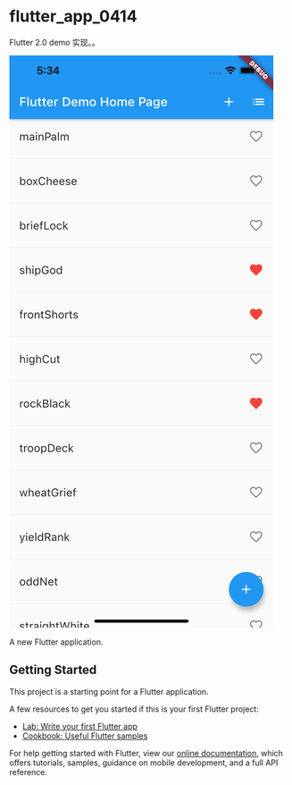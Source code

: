 # flutter_app_0414

Flutter 2.0  demo 实现。。

![screen](/doc/img/Simulator%20Screen%20Shot%20-%20iPhone%2012%20Pro%20Max%20-%202021-04-01%20at%2017.34.17.png)

A new Flutter application.

## Getting Started

This project is a starting point for a Flutter application.

A few resources to get you started if this is your first Flutter project:

- [Lab: Write your first Flutter app](https://flutter.dev/docs/get-started/codelab)
- [Cookbook: Useful Flutter samples](https://flutter.dev/docs/cookbook)

For help getting started with Flutter, view our
[online documentation](https://flutter.dev/docs), which offers tutorials,
samples, guidance on mobile development, and a full API reference.

